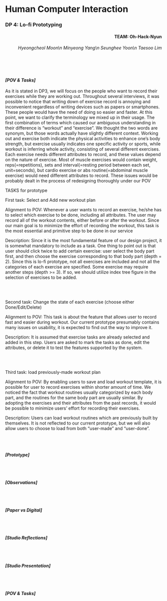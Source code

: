 # Human Computer Interaction

### DP 4: Lo-fi Prototyping

<div markdown="6" style="text-align:right">
	<h4>TEAM: Oh-Hack-Nyun
    	<h6>Hyeongcheol Moon\n
        	Minyeong Yang\n
        	Seunghee Yoon\n
        	Taesoo Lim</h6>
    </h4>
</div>

<br></br>
#### ***[POV & Tasks]***

As it is stated in DP3, we will focus on the people who want to record their exercises while they are working out. Throughout several interviews, it was possible to notice that writing down of exercise record is annoying and inconvenient regardless of writing devices such as papers or smartphones. These people would have the need of doing so easier and faster.
At this point, we want to clarify the terminology we mixed up in their usage. The first combination of terms which caused our ambiguous understanding in their difference is “workout” and “exercise”. We thought the two words are synonym, but those words actually have slightly different context. Working out and exercise both indicate the physical activities to enhance one’s body strength, but exercise usually indicates one specific activity or sports, while workout is inferring whole activity, consisting of several different exercises.
Each exercise needs different attributes to record, and these values depend on the nature of exercise. Most of muscle exercises would contain weight, reps(=repetitions), sets and interval(=resting period between each set, unit=seconds), but cardio exercise or abs routine(=abdominal muscle exercise) would need different attributes to record. These issues would be probably dealt in the process of redesigning thoroughly under our POV

TASKS for prototype

First task: Select and Add new workout plan

Alignment to POV:
Whenever a user wants to record an exercise, he/she has to select which exercise to be done, including all attributes. The user may record all of the workout contents, either before or after the workout. Since our main goal is to minimize the effort of recording the workout, this task is the most essential and primitive step to be done in our service

Description:
Since it is the most fundamental feature of our design project, it is somewhat mandatory to include as a task. One thing to point out is that user should click twice to add certain exercise: user select the body part first, and then choose the exercise corresponding to that body part (depth = 2).
Since this is lo-fi prototype, not all exercises are included and not all the categories of each exercise are specified. Some exercise may require another steps (depth >= 3). If so, we should utilize index tree figure in the selection of exercises to be added.

<br></br>

Second task: Change the state of each exercise (choose either Done/Edit/Delete)

Alignment to POV:
This task is about the feature that allows user to record fast and easier during workout. Our current prototype presumably contains many issues on usability, it is expected to find out the way to improve it.

Description:
It is assumed that exercise tasks are already selected and added in this step. Users are asked to mark the tasks as done, edit the attributes, or delete it to test the features supported by the system.

<br></br>

Third task: load previously-made workout plan

Alignment to POV:
By enabling users to save and load workout template, it is possible for user to record exercises within shorter amount of time. We noticed the fact that workout routines usually categorized by each body part, and the routines for the same body part are usually similar. By adopting the exercises and their attributes from the past records, it would be possible to minimize users’ effort for recording their exercises.

Description:
Users can load workout routines which are previously built by themselves. It is not reflected to our current prototype, but we will also allow users to choose to load from both “user-made” and “user-done”.



<br></br>
#### ***[Prototype]***

<br></br>
#### ***[Observations]***

<br></br>
#### ***[Paper vs Digital]***

<br></br>
#### ***[Studio Reflections]***

<br></br>
#### ***[Studio Presentation]***

<br></br>
#### ***[POV & Tasks]***

